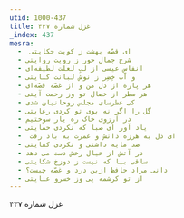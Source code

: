 ```yaml
---
utid: 1000-437
title: غزل شماره ۴۳۷
_index: 437
mesra:
  - ‌ ای قصّه بهشت ز کویت حکایتی
  - شرح جمال حور ز رویت روایتی
  - انفاسِ عیسی از لبِ لعلت لطیفه‌ای
  - و آب خِضِر ز نوش لبانت کنایتی
  - هر پاره از دل من و از غصّه قصّه‌ای
  - هر سطر از خصال تو وز رحمت آیتی
  - کی عطرسای مجلس روحانیان شدی
  - گل را اگر نه بوی تو کردی رعایتی
  - در آرزوی خاک ره یار سوختیم
  - یاد آور ای صبا که نکردی حمایتی
  - ‌ ای دل به هرزه دانش و عمرت به باد رفت
  - صد مایه داشتی و نکردی کفایتی
  - در آتش از خیال رخش دست می دهد
  - ساقی بیا که نیست ز دوزخ شکایتی
  - دانی مراد حافظ ازین درد و غصّه چیست؟
  - از تو کرشمه یی وز خسرو عنایتی
---
```

غزل شماره ۴۳۷
